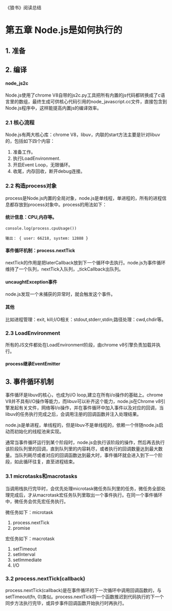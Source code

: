 《狼书》阅读总结

# 第五章 Node.js是如何执行的

## 1. 准备

## 2. 编译

#### node_js2c

Node.js使用了chrome V8自带的js2c.py工具把所有内置的js代码都转换成了c语言里的数组，最终生成可供核心代码引用的node_javascript.cc文件，直接包含到Node.js程序中，这样能提高内置js的编译效率。

### 2.1 核心流程

Node.js有两大核心库：chrome V8，libuv，内联的start方法主要是针对libuv的，包括如下四个内容：

1. 准备工作。
2. 执行LoadEnvironment.
3. 开启Event Loop，无限循环。
4. 收尾，内存回收，断开debug连接。


### 2.2 构造process对象

process是Node.js内置的全局对象，node.js是单线程，单进程的，所有的进程信息都存放到process对象中。process的用法如下：

#### 统计信息：CPU,内存等。

```
console.log(process.cpuUsage())

输出： { user: 66218, system: 12888 }
```

#### 事件循环机制：process.nextTick

nextTick的作用是把laterCallback放到下一个循环中去执行。node.js为事件循环维持了一个队列，nextTick入队列，_tickCallback出队列。


#### uncaughtException事件

node.js发现一个未捕获的异常时，就会触发这个事件。

#### 其他

比如进程管理：exit, kill;I/O相关：stdout,stderr,stdin;路径处理：cwd,chdir等。

### 2.3 LoadEnvironment

所有的JS文件都处在LoadEnvironment阶段，由chrome v8引擎负责加载并执行。

#### process继承EventEmitter

## 3. 事件循环机制

事件循环是libuv的核心，也成为I/O loop,建立在所有i/o操作的基础上。chrome V8并不具有I/O操作等能力，而libuv可以补齐这个能力，node.js在Chrome v8引擎发起有关文件，网络等I/o操作，并在事件循环中加入事件以及对应的回调，当libuv的任务执行完成之后，会调用注册的回调函数并注入处理结果。

node.js是单进程，单线程的，但是libuv不是单线程的，依赖一个伴随node.js启动而初始化的线程池来实现。

通常当事件循环运行到某个阶段时，node.js会执行该阶段的操作，然后再去执行该阶段队列里的回调，直到队列里的内容耗尽，或者执行的回调数量达到最大数量。当队列耗尽或者对应的回调函数达到最大时，事件循环就会进入到下一个阶段，如此循环往复，直至进程结束。

### 3.1 microtasks和macrotasks


当调用栈执行完毕时，会优先处理microtask微任务队列里的任务，微任务全部处理完成后，才从macrotask宏任务队列里取出一个事件执行。在同一个事件循环中，微任务会优先宏任务执行。

微任务如下：microtask

1. process.nextTick
2. promise

宏任务如下：macrotask

1. setTimeout
2. setInterval
3. setImmediate
4. I/O

### 3.2 process.nextTick(callback)

process.nextTick(callback)是在事件循环的下一次循环中调用回调函数的，与setTimeout(fn, 0)类似。process.nextTick将一个函数推迟到代码执行的下一个同步方法执行完毕，或异步事件回调函数开始执行时再执行。






